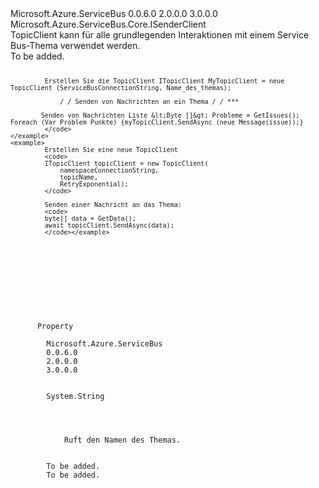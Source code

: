 <Type Name="ITopicClient" FullName="Microsoft.Azure.ServiceBus.ITopicClient">
  <TypeSignature Language="C#" Value="public interface ITopicClient : Microsoft.Azure.ServiceBus.Core.ISenderClient" />
  <TypeSignature Language="ILAsm" Value=".class public interface auto ansi abstract ITopicClient implements class Microsoft.Azure.ServiceBus.Core.ISenderClient, class Microsoft.Azure.ServiceBus.IClientEntity" />
  <TypeSignature Language="DocId" Value="T:Microsoft.Azure.ServiceBus.ITopicClient" />
  <TypeSignature Language="VB.NET" Value="Public Interface ITopicClient&#xA;Implements ISenderClient" />
  <TypeSignature Language="F#" Value="type ITopicClient = interface&#xA;    interface ISenderClient&#xA;    interface IClientEntity" />
  <AssemblyInfo>
    <AssemblyName>Microsoft.Azure.ServiceBus</AssemblyName>
    <AssemblyVersion>0.0.6.0</AssemblyVersion>
    <AssemblyVersion>2.0.0.0</AssemblyVersion>
    <AssemblyVersion>3.0.0.0</AssemblyVersion>
  </AssemblyInfo>
  <Interfaces>
    <Interface>
      <InterfaceName>Microsoft.Azure.ServiceBus.Core.ISenderClient</InterfaceName>
    </Interface>
  </Interfaces>
  <Docs>
    <summary>
             TopicClient kann für alle grundlegenden Interaktionen mit einem Service Bus-Thema verwendet werden.
             </summary>
    <remarks>To be added.</remarks>
    <example>
      <code>
            
             Erstellen Sie die TopicClient ITopicClient MyTopicClient = neue TopicClient (ServiceBusConnectionString, Name_des_themas);
             
                 / / Senden von Nachrichten an ein Thema / / ***
                 
            Senden von Nachrichten Liste &lt;Byte []&gt; Probleme = GetIssues(); Foreach (Var Problem Punkte) {myTopicClient.SendAsync (neue Message(issue));}
             </code>
    </example>
    <example>
             Erstellen Sie eine neue TopicClient
             <code>
             ITopicClient topicClient = new TopicClient(
                 namespaceConnectionString,
                 topicName,
                 RetryExponential);
             </code>
            
             Senden einer Nachricht an das Thema:
             <code>
             byte[] data = GetData();
             await topicClient.SendAsync(data);
             </code></example>
  </Docs>
  <Members>
    <Member MemberName="TopicName">
      <MemberSignature Language="C#" Value="public string TopicName { get; }" />
      <MemberSignature Language="ILAsm" Value=".property instance string TopicName" />
      <MemberSignature Language="DocId" Value="P:Microsoft.Azure.ServiceBus.ITopicClient.TopicName" />
      <MemberSignature Language="VB.NET" Value="Public ReadOnly Property TopicName As String" />
      <MemberSignature Language="F#" Value="member this.TopicName : string" Usage="Microsoft.Azure.ServiceBus.ITopicClient.TopicName" />
      <MemberType>Property</MemberType>
      <AssemblyInfo>
        <AssemblyName>Microsoft.Azure.ServiceBus</AssemblyName>
        <AssemblyVersion>0.0.6.0</AssemblyVersion>
        <AssemblyVersion>2.0.0.0</AssemblyVersion>
        <AssemblyVersion>3.0.0.0</AssemblyVersion>
      </AssemblyInfo>
      <ReturnValue>
        <ReturnType>System.String</ReturnType>
      </ReturnValue>
      <Docs>
        <summary>
            Ruft den Namen des Themas.
            </summary>
        <value>To be added.</value>
        <remarks>To be added.</remarks>
      </Docs>
    </Member>
  </Members>
</Type>